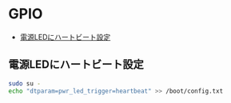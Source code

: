 # GPIO
- [電源LEDにハートビート設定](#heartbeat)

## <a id="heartbeat">電源LEDにハートビート設定</a>
```sh
sudo su -
echo "dtparam=pwr_led_trigger=heartbeat" >> /boot/config.txt
```

